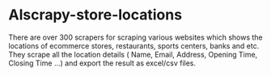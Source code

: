 # Alscrapy-store-locations

There are over 300 scrapers for scraping various websites which shows the locations of ecommerce stores, restaurants, sports centers, banks and etc.
They scrape all the location details ( Name, Email, Address, Opening Time, Closing Time ...) and export the result as excel/csv files.
